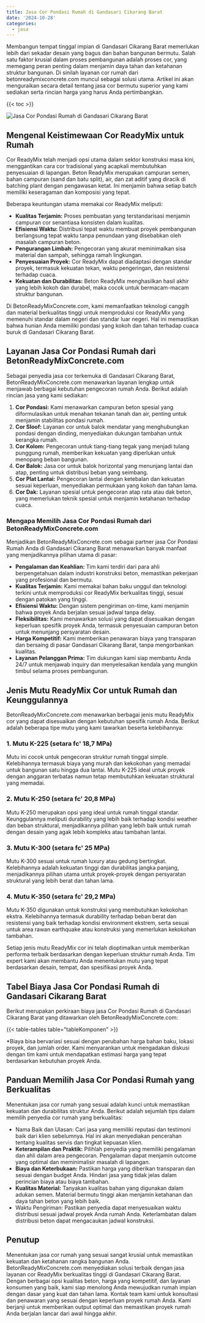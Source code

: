 ```yaml
---
title: Jasa Cor Pondasi Rumah di Gandasari Cikarang Barat
date: '2024-10-28'
categories:
  - jasa
---
```


Membangun tempat tinggal impian di Gandasari Cikarang Barat memerlukan lebih dari sekadar desain yang bagus dan bahan bangunan bermutu. Salah satu faktor krusial dalam proses pembangunan adalah proses cor, yang memegang peran penting dalam menjamin daya tahan dan ketahanan struktur bangunan. Di sinilah layanan cor rumah dari betonreadymixconcrete.com muncul sebagai solusi utama. Artikel ini akan menguraikan secara detail tentang jasa cor bermutu superior yang kami sediakan serta rincian harga yang harus Anda pertimbangkan.

{{< toc >}}

![Jasa Cor Pondasi Rumah di Gandasari Cikarang Barat](https://betoncor8.github.io/cor/harga-beton-readymix-concrete%20(41).png)

## Mengenal Keistimewaan Cor ReadyMix untuk Rumah

Cor ReadyMix telah menjadi opsi utama dalam sektor konstruksi masa kini, menggantikan cara cor tradisional yang acapkali membutuhkan penyesuaian di lapangan. Beton ReadyMix merupakan campuran semen, bahan campuran (sand dan batu split), air, dan zat aditif yang diracik di batching plant dengan pengawasan ketat. Ini menjamin bahwa setiap batch memiliki keseragaman dan komposisi yang tepat.

Beberapa keuntungan utama memakai cor ReadyMix meliputi:

- **Kualitas Terjamin:** Proses pembuatan yang terstandarisasi menjamin campuran cor senantiasa konsisten dalam kualitas.
- **Efisiensi Waktu:** Distribusi tepat waktu membuat proyek pembangunan berlangsung tepat waktu tanpa penundaan yang disebabkan oleh masalah campuran beton.
- **Pengurangan Limbah:** Pengecoran yang akurat meminimalkan sisa material dan sampah, sehingga ramah lingkungan.
- **Penyesuaian Proyek:** Cor ReadyMix dapat diadaptasi dengan standar proyek, termasuk kekuatan tekan, waktu pengeringan, dan resistensi terhadap cuaca.
- **Kekuatan dan Durabilitas:** Beton ReadyMix menghasilkan hasil akhir yang lebih kokoh dan durabel, maka cocok untuk bermacam-macam struktur bangunan.

Di BetonReadyMixConcrete.com, kami memanfaatkan teknologi canggih dan material berkualitas tinggi untuk memproduksi cor ReadyMix yang memenuhi standar dalam negeri dan standar luar negeri. Hal ini memastikan bahwa hunian Anda memiliki pondasi yang kokoh dan tahan terhadap cuaca buruk di Gandasari Cikarang Barat.

## Layanan Jasa Cor Pondasi Rumah dari BetonReadyMixConcrete.com

Sebagai penyedia jasa cor terkemuka di Gandasari Cikarang Barat, BetonReadyMixConcrete.com menawarkan layanan lengkap untuk menjawab berbagai kebutuhan pengecoran rumah Anda. Berikut adalah rincian jasa yang kami sediakan:

1. **Cor Pondasi:** Kami menawarkan campuran beton spesial yang diformulasikan untuk menahan tekanan tanah dan air, penting untuk menjamin stabilitas pondasi rumah.
2. **Cor Sloof:** Layanan cor untuk balok mendatar yang menghubungkan pondasi dengan dinding, menyediakan dukungan tambahan untuk kerangka rumah.
3. **Cor Kolom:** Pengecoran untuk tiang-tiang tegak yang menjadi tulang punggung rumah, memberikan kekuatan yang diperlukan untuk menopang beban bangunan.
4. **Cor Balok:** Jasa cor untuk balok horizontal yang menunjang lantai dan atap, penting untuk distribusi beban yang seimbang.
5. **Cor Plat Lantai:** Pengecoran lantai dengan ketebalan dan kekuatan sesuai keperluan, menyediakan permukaan yang kokoh dan tahan lama.
6. **Cor Dak:** Layanan spesial untuk pengecoran atap rata atau dak beton, yang memerlukan teknik spesial untuk menjamin ketahanan terhadap cuaca.

### Mengapa Memilih Jasa Cor Pondasi Rumah dari BetonReadyMixConcrete.com

Menjadikan BetonReadyMixConcrete.com sebagai partner jasa Cor Pondasi Rumah Anda di Gandasari Cikarang Barat menawarkan banyak manfaat yang menjadikannya pilihan utama di pasar:

- **Pengalaman dan Keahlian:** Tim kami terdiri dari para ahli berpengetahuan dalam industri konstruksi beton, memastikan pekerjaan yang profesional dan bermutu.
- **Kualitas Terjamin:** Kami memakai bahan baku unggul dan teknologi terkini untuk memproduksi cor ReadyMix berkualitas tinggi, sesuai dengan patokan yang tinggi.
- **Efisiensi Waktu:** Dengan sistem pengiriman on-time, kami menjamin bahwa proyek Anda berjalan sesuai jadwal tanpa delay.
- **Fleksibilitas:** Kami menawarkan solusi yang dapat disesuaikan dengan keperluan spesifik proyek Anda, termasuk penyesuaian campuran beton untuk menunjang persyaratan desain.
- **Harga Kompetitif:** Kami memberikan penawaran biaya yang transparan dan bersaing di pasar Gandasari Cikarang Barat, tanpa mengorbankan kualitas.
- **Layanan Pelanggan Prima:** Tim dukungan kami siap membantu Anda 24/7 untuk menjawab inquiry dan menyelesaikan kendala yang mungkin timbul selama proses pembangunan.

## Jenis Mutu ReadyMix Cor untuk Rumah dan Keunggulannya

BetonReadyMixConcrete.com menawarkan berbagai jenis mutu ReadyMix cor yang dapat disesuaikan dengan kebutuhan spesifik rumah Anda. Berikut adalah beberapa tipe mutu yang kami tawarkan beserta kelebihannya:

### 1\. Mutu K-225 (setara fc' 18,7 MPa)

Mutu ini cocok untuk pengecoran struktur rumah tinggal simple. Kelebihannya termasuk biaya yang murah dan kekokohan yang memadai untuk bangunan satu hingga dua lantai. Mutu K-225 ideal untuk proyek dengan anggaran terbatas namun tetap membutuhkan kekuatan struktural yang memadai.

### 2\. Mutu K-250 (setara fc' 20,8 MPa)

Mutu K-250 merupakan opsi yang ideal untuk rumah tinggal standar. Keunggulannya meliputi durability yang lebih baik terhadap kondisi weather dan beban struktural, menjadikannya pilihan yang lebih baik untuk rumah dengan desain yang agak lebih kompleks atau tambahan lantai.

### 3\. Mutu K-300 (setara fc' 25 MPa)

Mutu K-300 sesuai untuk rumah luxury atau gedung bertingkat. Kelebihannya adalah kekuatan tinggi dan durabilitas jangka panjang, menjadikannya pilihan utama untuk proyek-proyek dengan persyaratan struktural yang lebih berat dan tahan lama.

### 4\. Mutu K-350 (setara fc' 29,2 MPa)

Mutu K-350 digunakan untuk konstruksi yang membutuhkan kekokohan ekstra. Kelebihannya termasuk durability terhadap beban berat dan resistensi yang baik terhadap kondisi environment ekstrem, serta sesuai untuk area rawan earthquake atau konstruksi yang memerlukan kekokohan tambahan.

Setiap jenis mutu ReadyMix cor ini telah dioptimalkan untuk memberikan performa terbaik berdasarkan dengan keperluan struktur rumah Anda. Tim expert kami akan membantu Anda menentukan mutu yang tepat berdasarkan desain, tempat, dan spesifikasi proyek Anda.

## Tabel Biaya Jasa Cor Pondasi Rumah di Gandasari Cikarang Barat

Berikut merupakan perkiraan biaya jasa Cor Pondasi Rumah di Gandasari Cikarang Barat yang ditawarkan oleh BetonReadyMixConcrete.com:

{{< table-tables table="tableKomponen" >}}

\*Biaya bisa bervariasi sesuai dengan perubahan harga bahan baku, lokasi proyek, dan jumlah order. Kami menyarankan untuk mengadakan diskusi dengan tim kami untuk mendapatkan estimasi harga yang tepat berdasarkan kebutuhan proyek Anda.

## Panduan Memilih Jasa Cor Pondasi Rumah yang Berkualitas

Menentukan jasa cor rumah yang sesuai adalah kunci untuk memastikan kekuatan dan durabilitas struktur Anda. Berikut adalah sejumlah tips dalam memilih penyedia cor rumah yang berkualitas:

- Nama Baik dan Ulasan: Cari jasa yang memiliki reputasi dan testimoni baik dari klien sebelumnya. Hal ini akan menyediakan pencerahan tentang kualitas servis dan tingkat kepuasan klien.
- **Keterampilan dan Praktik:** Pilihlah penyedia yang memiliki pengalaman dan ahli dalam area pengecoran. Pengalaman dapat menjamin outcome yang optimal dan meminimalisir masalah di lapangan.
- **Biaya dan Keterbukaan:** Pastikan harga yang diberikan transparan dan sesuai dengan budget Anda. Hindari jasa yang tidak jelas dalam perincian biaya atau biaya tambahan.
- **Kualitas Material:** Tanyakan kualitas bahan yang digunakan dalam adukan semen. Material bermutu tinggi akan menjamin ketahanan dan daya tahan beton yang lebih baik.
- Waktu Pengiriman: Pastikan penyedia dapat menyesuaikan waktu distribusi sesuai jadwal proyek Anda rumah Anda. Keterlambatan dalam distribusi beton dapat mengacaukan jadwal konstruksi.

## Penutup

Menentukan jasa cor rumah yang sesuai sangat krusial untuk memastikan kekuatan dan ketahanan rangka bangunan Anda. BetonReadyMixConcrete.com menyediakan solusi terbaik dengan jasa layanan cor ReadyMix berkualitas tinggi di Gandasari Cikarang Barat. Dengan berbagai opsi kualitas beton, harga yang kompetitif, dan layanan konsumen yang baik, kami siap menolong Anda mewujudkan rumah impian dengan dasar yang kuat dan tahan lama. Kontak team kami untuk konsultasi dan penawaran yang sesuai dengan keperluan proyek rumah Anda. Kami berjanji untuk memberikan output optimal dan memastikan proyek rumah Anda berjalan lancar dari awal hingga akhir.
